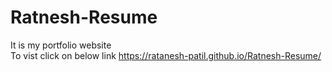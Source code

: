 # Ratnesh-Resume
It is my portfolio website <br/>
To vist click on below link
https://ratanesh-patil.github.io/Ratnesh-Resume/
